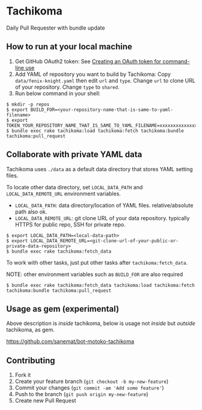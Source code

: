 # Tachikoma

Daily Pull Requester with bundle update

## How to run at your local machine

1. Get GitHub OAuth2 token: See [Creating an OAuth token for command-line use](https://help.github.com/articles/creating-an-oauth-token-for-command-line-use)
2. Add YAML of repository you want to build by Tachikoma: Copy `data/fenix-knight.yaml` then edit `url` and `type`. Change `url` to clone URL of your repository. Change `type` to `shared`.
3. Run below command in your shell:

```
$ mkdir -p repos
$ export BUILD_FOR=<your-repository-name-that-is-same-to-yaml-filename>
$ export TOKEN_YOUR_REPOSITORY_NAME_THAT_IS_SAME_TO_YAML_FILENAME=xxxxxxxxxxxxxxxxxxxxxxxxxxxxxxxxxxxxxxxx
$ bundle exec rake tachikoma:load tachikoma:fetch tachikoma:bundle tachikoma:pull_request
```

## Collaborate with private YAML data

Tachikoma uses `./data` as a default data directory that stores YAML setting files.

To locate other data directory, set `LOCAL_DATA_PATH` and `LOCAL_DATA_REMOTE_URL` environment variables.

* `LOCAL_DATA_PATH`: data directory/location of YAML files. relative/absolute path also ok.
* `LOCAL_DATA_REMOTE_URL`: git clone URL of your data repository. typically HTTPS for public repo, SSH for private repo.

```
$ export LOCAL_DATA_PATH=<local-data-path>
$ export LOCAL_DATA_REMOTE_URL=<git-clone-url-of-your-public-or-private-data-repository>
$ bundle exec rake tachikoma:fetch_data
```

To work with other tasks, just put other tasks after `tachikoma:fetch_data`.

NOTE: other environment variables such as `BUILD_FOR` are also required

```
$ bundle exec rake tachikoma:fetch_data tachikoma:load tachikoma:fetch tachikoma:bundle tachikoma:pull_request
```

## Usage as gem (experimental)

Above description is _inside_ tachikoma, below is usage not _inside_ but _outside_ tachikoma, as gem.

https://github.com/sanemat/bot-motoko-tachikoma

## Contributing

1. Fork it
2. Create your feature branch (`git checkout -b my-new-feature`)
3. Commit your changes (`git commit -am 'Add some feature'`)
4. Push to the branch (`git push origin my-new-feature`)
5. Create new Pull Request
